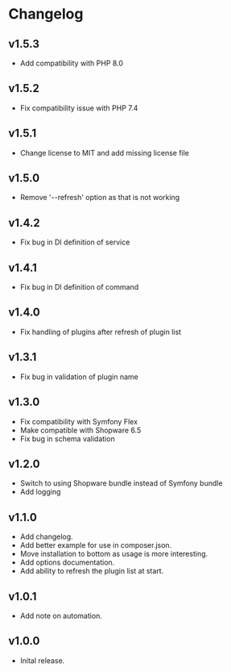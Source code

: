 # Changelog

## v1.5.3

- Add compatibility with PHP 8.0

## v1.5.2

- Fix compatibility issue with PHP 7.4

## v1.5.1

- Change license to MIT and add missing license file

## v1.5.0

- Remove '--refresh' option as that is not working

## v1.4.2

- Fix bug in DI definition of service

## v1.4.1

- Fix bug in DI definition of command

## v1.4.0

- Fix handling of plugins after refresh of plugin list

## v1.3.1

- Fix bug in validation of plugin name

## v1.3.0

- Fix compatibility with Symfony Flex
- Make compatible with Shopware 6.5
- Fix bug in schema validation

## v1.2.0

- Switch to using Shopware bundle instead of Symfony bundle
- Add logging

## v1.1.0

- Add changelog.
- Add better example for use in composer.json.
- Move installation to bottom as usage is more interesting.
- Add options documentation.
- Add ability to refresh the plugin list at start.

## v1.0.1

- Add note on automation.

## v1.0.0

- Inital release.
